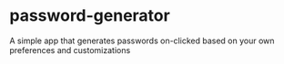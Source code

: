 # password-generator
A simple app that generates passwords on-clicked based on your own preferences and customizations 
